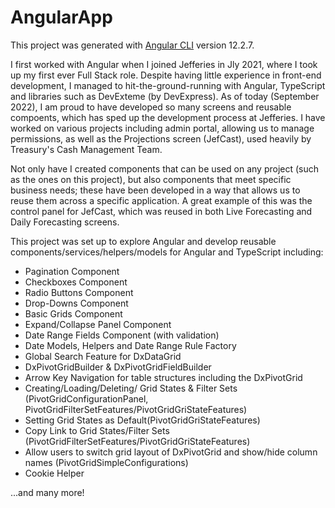 # AngularApp

This project was generated with [Angular CLI](https://github.com/angular/angular-cli) version 12.2.7.

I first worked with Angular when I joined Jefferies in Jly 2021, where I took up my first ever Full Stack role. Despite having little experience in front-end development, I managed to hit-the-ground-running with Angular, TypeScript and libraries such as DevExteme (by DevExpress). As of today (September 2022), I am proud to have developed so many screens and reusable compoents, which has sped up the development process at Jefferies. I have worked on various projects including admin portal, allowing us to manage permissions, as well as the Projections screen (JefCast), used heavily by Treasury's Cash Management Team.

Not only have I created components that can be used on any project (such as the ones on this project), but also components that meet specific business needs; these have been developed in a way that allows us to reuse them across a specific application. A great example of this was the control panel for JefCast, which was reused in both Live Forecasting and Daily Forecasting screens.

This project was set up to explore Angular and develop reusable components/services/helpers/models for Angular and TypeScript including:

- Pagination Component
- Checkboxes Component
- Radio Buttons Component
- Drop-Downs Component
- Basic Grids Component
- Expand/Collapse Panel Component
- Date Range Fields Component (with validation)
- Date Models, Helpers and Date Range Rule Factory
- Global Search Feature for DxDataGrid
- DxPivotGridBuilder & DxPivotGridFieldBuilder
- Arrow Key Navigation for table structures including the DxPivotGrid
- Creating/Loading/Deleting/ Grid States & Filter Sets (PivotGridConfigurationPanel, PivotGridFilterSetFeatures/PivotGridGriStateFeatures)
- Setting Grid States as Default(PivotGridGriStateFeatures)
- Copy Link to Grid States/Filter Sets (PivotGridFilterSetFeatures/PivotGridGriStateFeatures)
- Allow users to switch grid layout of DxPivotGrid and show/hide column names (PivotGridSimpleConfigurations)
- Cookie Helper

...and many more!
